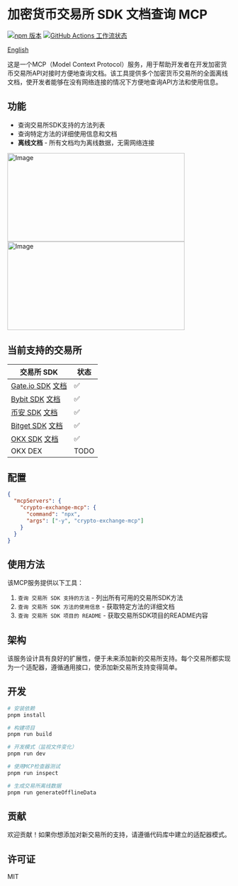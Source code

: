 # 加密货币交易所 SDK 文档查询 MCP

[![npm 版本](https://img.shields.io/npm/v/crypto-exchange-mcp.svg)](https://www.npmjs.com/package/crypto-exchange-mcp)
[![GitHub Actions 工作流状态](https://img.shields.io/github/actions/workflow/status/flytam/exchange-sdk-mcp/npm-publish.yml?label=publish)](https://github.com/your-username/exchange-sdk-mcp/actions/workflows/npm-publish.yml)

[English](./README.md)

这是一个MCP（Model Context Protocol）服务，用于帮助开发者在开发加密货币交易所API对接时方便地查询文档。该工具提供多个加密货币交易所的全面离线文档，使开发者能够在没有网络连接的情况下方便地查询API方法和使用信息。

## 功能

- 查询交易所SDK支持的方法列表
- 查询特定方法的详细使用信息和文档
- **离线文档** - 所有文档均为离线数据，无需网络连接

<img width="400" height="200" alt="Image" src="https://github.com/user-attachments/assets/00fc3ea1-2d05-4fcd-ab60-1fa00cf3d87e" />

<img width="400" height="200" alt="Image" src="https://github.com/user-attachments/assets/3296b13d-f10b-471a-8cce-199ddfd0ec9c" />

## 当前支持的交易所

| 交易所 SDK                                                                                                  | 状态 |
| ----------------------------------------------------------------------------------------------------------- | ---- |
| [Gate.io SDK](https://www.npmjs.com/package/gateio-api) [文档](https://www.gate.com/docs/developers/apiv4)  | ✅   |
| [Bybit SDK](https://www.npmjs.com/package/bybit-api) [文档](https://bybit-exchange.github.io/docs/v5/intro) | ✅   |
| [币安 SDK](https://www.npmjs.com/package/binance) [文档](https://developers.binance.com/en)                 | ✅   |
| [Bitget SDK](https://www.npmjs.com/package/bitget-api) [文档](https://www.bitget.com/api-doc/common/intro)  | ✅   |
| [OKX SDK](https://www.npmjs.com/package/okx-api) [文档](https://www.okx.com/docs-v5/en/#overview)           | ✅   |
| OKX DEX                                                                                                     | TODO |

## 配置

```json
{
  "mcpServers": {
    "crypto-exchange-mcp": {
      "command": "npx",
      "args": ["-y", "crypto-exchange-mcp"]
    }
  }
}
```

## 使用方法

该MCP服务提供以下工具：

1. `查询 交易所 SDK 支持的方法` - 列出所有可用的交易所SDK方法
2. `查询 交易所 SDK 方法的使用信息` - 获取特定方法的详细文档
3. `查询 交易所 SDK 项目的 README` - 获取交易所SDK项目的README内容

## 架构

该服务设计具有良好的扩展性，便于未来添加新的交易所支持。每个交易所都实现为一个适配器，遵循通用接口，使添加新交易所支持变得简单。

## 开发

```bash
# 安装依赖
pnpm install

# 构建项目
pnpm run build

# 开发模式（监视文件变化）
pnpm run dev

# 使用MCP检查器测试
pnpm run inspect

# 生成交易所离线数据
pnpm run generateOfflineData
```

## 贡献

欢迎贡献！如果你想添加对新交易所的支持，请遵循代码库中建立的适配器模式。

## 许可证

MIT
